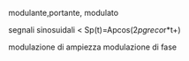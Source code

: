 modulante,portante, modulato

segnali sinosuidali <
Sp(t)=Apcos(2*pgreco*r*t+)

modulazione di ampiezza modulazione di fase 